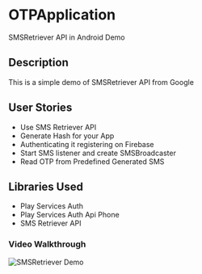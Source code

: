 # OTPApplication
SMSRetriever API in Android Demo

<h2>Description</h2>

<p>This is a simple demo of SMSRetriever API from Google</p>

<h2>User Stories</h2>
<ul>
    <li>Use SMS Retriever API</li>
    <li>Generate Hash for your App</li>
    <li>Authenticating it registering on Firebase</li>
    <li>Start SMS listener and create SMSBroadcaster</li>
    <li>Read OTP from Predefined Generated SMS</li>
</ul>

<h2>Libraries Used</h2>
<ul>
    <li>Play Services Auth</li>
    <li>Play Services Auth Api Phone</li>
    <li>SMS Retriever API</li>
</ul>


<h3>Video Walkthrough</h3>





![SMSRetriever Demo](https://user-images.githubusercontent.com/24776023/86453589-a9efb300-bd3b-11ea-8867-c97bee3e2082.gif)






